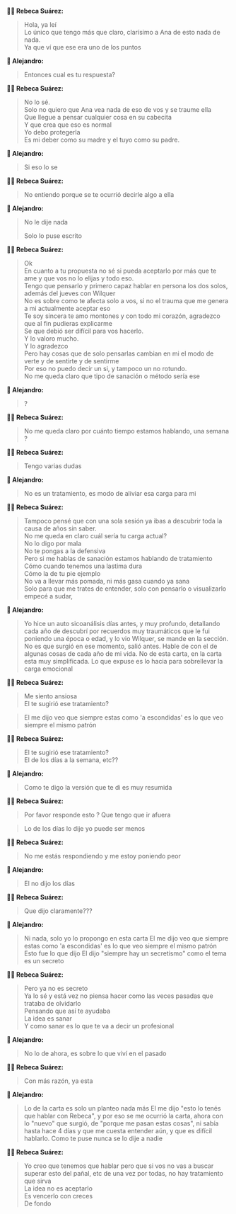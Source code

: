 **👩‍🦰 Rebeca Suárez:**
> Hola, ya leí\
> Lo único que tengo más que claro, clarísimo a Ana de esto nada de nada.\
> Ya que ví que ese era uno de los puntos

**🧑‍ Alejandro:**
> Entonces cual es tu respuesta?</p>

**👩‍🦰 Rebeca Suárez:**
> No lo sé.\
> Solo no quiero que Ana vea nada de eso de vos y se traume ella\
> Que llegue a pensar cualquier cosa en su cabecita\
> Y que crea que eso es normal\
> Yo debo protegerla\
> Es mi deber como su madre y el tuyo como su padre.

**🧑‍ Alejandro:**
> Si eso lo se</p>

**👩‍🦰 Rebeca Suárez:**
> No entiendo porque se te ocurrió decirle algo a ella

**🧑‍ Alejandro:**
> No le dije nada</p>
> Solo lo puse escrito</p>

**👩‍🦰 Rebeca Suárez:**
> Ok\
> En cuanto a tu propuesta no sé si pueda aceptarlo por más que te ame y que vos no lo elijas y todo eso.\
> Tengo que pensarlo y primero capaz hablar en persona los dos solos, además del jueves con Wilquer\
> No es sobre como te afecta solo a vos, si no el trauma que me genera a mi actualmente aceptar eso\
> Te soy sincera te amo montones y con todo mi corazón, agradezco que al fin pudieras explicarme\
> Se que debió ser difícil para vos hacerlo.\
> Y lo valoro mucho.\
> Y lo agradezco\
> Pero hay cosas que de solo pensarlas cambian en mi el modo de verte y de sentirte y de sentirme\
> Por eso no puedo decir un si, y tampoco un no rotundo.\
> No me queda claro que tipo de sanación o método sería ese

**🧑‍ Alejandro:**
> ?

**👩‍🦰 Rebeca Suárez:**
> No me queda claro por cuánto tiempo estamos hablando, una semana ?

**👩‍🦰 Rebeca Suárez:**
> Tengo varias dudas

**🧑‍ Alejandro:**
> No es un tratamiento, es modo de aliviar esa carga para mi</p>

**👩‍🦰 Rebeca Suárez:**
> Tampoco pensé que con una sola sesión ya ibas a descubrir toda la causa de años sin saber.\
> No me queda en claro cuál sería tu carga actual?\
> No lo digo por mala\
> No te pongas a la defensiva\
> Pero si me hablas de sanación estamos hablando de tratamiento\
> Cómo cuando tenemos una lastima dura\
> Cómo la de tu pie ejemplo\
> No va a llevar más pomada, ni más gasa cuando ya sana\
> Solo para que me trates de entender, solo con pensarlo o visualizarlo  empecé a sudar,

**🧑‍ Alejandro:**
>Yo hice un auto sicоanálisis días antes, y muy profundo, detallando cada año de descubrí por recuerdos muy traumáticos que le fui poniendo una época o edad, y lo vio Wilquer, se mande en la sección. No es que surgió en ese momento, salió antes. Hable de con el de algunas cosas de cada año de mi vida. No de esta carta, en la carta esta muy simplificada. Lo que expuse es lo hacia para sobrellevar la carga emocional

**👩‍🦰 Rebeca Suárez:**
> Me siento ansiosa\
> El te sugirió ese tratamiento?

> El me dijo veo que siempre estas como 'a escondidas' es lo que veo siempre el mismo patrón

**👩‍🦰 Rebeca Suárez:**
> El te sugirió ese tratamiento?\
> El de los días a la semana, etc??

**🧑‍ Alejandro:**
> Como te digo la versión que te di es muy resumida</p>

**👩‍🦰 Rebeca Suárez:**
> Por favor responde esto ? Que tengo que ir afuera

> Lo de los días lo dije yo puede ser menos</p>

**👩‍🦰 Rebeca Suárez:**
> No me estás respondiendo y me estoy poniendo peor

**🧑‍ Alejandro:**
> El no dijo los días</p>

**👩‍🦰 Rebeca Suárez:**
> Que dijo claramente???

**🧑‍ Alejandro:**
> Ni nada, solo yo lo propongo en esta carta
El me dijo veo que siempre estas como 'a escondidas' es lo que veo siempre el mismo patrón
Esto fue lo que dijo
El dijo "siempre hay un secretismo" como el tema es un secreto

**👩‍🦰 Rebeca Suárez:**
> Pero ya no es secreto\
> Ya lo sé y está vez no piensa hacer como las veces pasadas que trataba de olvidarlo\
> Pensando que así te ayudaba\
> La idea es sanar\
> Y como sanar es lo que te va a decir un profesional

**🧑‍ Alejandro:**
> No lo de ahora, es sobre lo que viví en el pasado</p>

**👩‍🦰 Rebeca Suárez:**
> Con más razón, ya esta

**🧑‍ Alejandro:**
> Lo de la carta es solo un planteo nada más
El me dijo "esto lo tenés que hablar con Rebeca", y por eso se me ocurrió la carta, ahora con lo "nuevo" que surgió, de "porque me pasan estas cosas", ni sabía hasta hace 4 días y que me cuesta entender aún, y que es difícil hablarlo. Como te puse nunca se lo dije a nadie

**👩‍🦰 Rebeca Suárez:**
> Yo creo que tenemos que hablar pero que si vos no vas a buscar superar esto del pañal, etc de una vez por todas, no hay tratamiento que sirva\
> La idea no es aceptarlo\
> Es vencerlo con creces\
> De fondo
